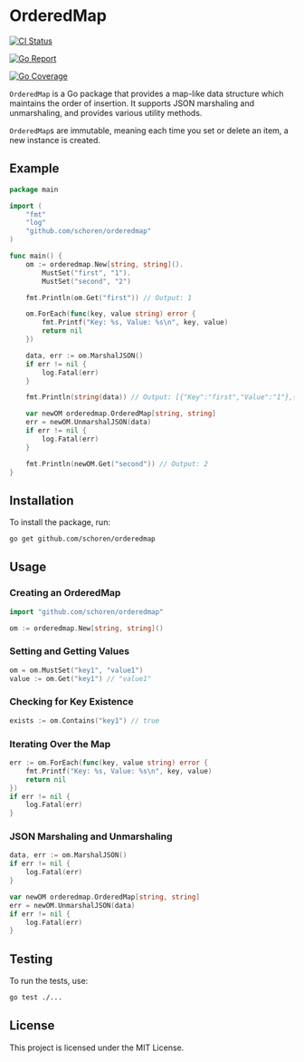 # OrderedMap

[![CI Status](https://github.com/schoren/orderedmap/actions/workflows/ci-validate.yaml/badge.svg)](https://github.com/schoren/orderedmap/actions/workflows/ci-validate.yaml)

[![Go Report](https://goreportcard.com/badge/github.com/schoren/orderedmap)](https://goreportcard.com/report/github.com/schoren/orderedmap)

[![Go Coverage](https://github.com/schoren/orderedmap/wiki/coverage.svg)](https://raw.githack.com/wiki/schoren/orderedmap/coverage.html)


`OrderedMap` is a Go package that provides a map-like data structure which maintains the order of insertion. It supports JSON marshaling and unmarshaling, and provides various utility methods.

`OrderedMap`s are immutable, meaning each time you set or delete an item, a new instance is created.

## Example

```go
package main

import (
    "fmt"
    "log"
    "github.com/schoren/orderedmap"
)

func main() {
    om := orderedmap.New[string, string]().
        MustSet("first", "1").
        MustSet("second", "2")

    fmt.Println(om.Get("first")) // Output: 1

    om.ForEach(func(key, value string) error {
        fmt.Printf("Key: %s, Value: %s\n", key, value)
        return nil
    })

    data, err := om.MarshalJSON()
    if err != nil {
        log.Fatal(err)
    }

    fmt.Println(string(data)) // Output: [{"Key":"first","Value":"1"},{"Key":"second","Value":"2"}]

    var newOM orderedmap.OrderedMap[string, string]
    err = newOM.UnmarshalJSON(data)
    if err != nil {
        log.Fatal(err)
    }

    fmt.Println(newOM.Get("second")) // Output: 2
}
```

## Installation

To install the package, run:

```sh
go get github.com/schoren/orderedmap
```

## Usage

### Creating an OrderedMap

```go
import "github.com/schoren/orderedmap"

om := orderedmap.New[string, string]()
```

### Setting and Getting Values

```go
om = om.MustSet("key1", "value1")
value := om.Get("key1") // "value1"
```


### Checking for Key Existence

```go
exists := om.Contains("key1") // true
```

### Iterating Over the Map

```go
err := om.ForEach(func(key, value string) error {
    fmt.Printf("Key: %s, Value: %s\n", key, value)
    return nil
})
if err != nil {
    log.Fatal(err)
}
```

### JSON Marshaling and Unmarshaling

```go
data, err := om.MarshalJSON()
if err != nil {
    log.Fatal(err)
}

var newOM orderedmap.OrderedMap[string, string]
err = newOM.UnmarshalJSON(data)
if err != nil {
    log.Fatal(err)
}
```

## Testing 

To run the tests, use:

```sh
go test ./...
```


## License

This project is licensed under the MIT License.